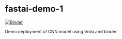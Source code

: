 # fastai-demo-1

[![Binder](https://mybinder.org/badge_logo.svg)](https://mybinder.org/v2/gh/muskanlalit18/fastai-demo-1/HEAD?urlpath=voila%2Frender%2FDemo_CNN_Deployment-1.ipynb)


Demo deployment of CNN model using Voila and binder
